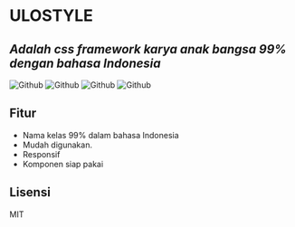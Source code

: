 # ULOSTYLE
## _Adalah css framework karya anak bangsa 99% dengan bahasa Indonesia_

![Github](https://img.shields.io/github/issues/henryust12/ulostyle) ![Github](https://img.shields.io/github/forks/henryust12/ulostyle) ![Github](https://img.shields.io/github/stars/henryust12/ulostyle) ![Github](https://img.shields.io/github/license/henryust12/ulostyle)

## Fitur

- Nama kelas 99% dalam bahasa Indonesia
- Mudah digunakan.
- Responsif
- Komponen siap pakai


## Lisensi

MIT
